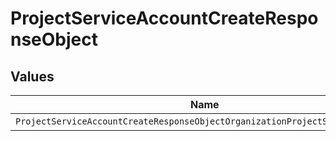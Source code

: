 # ProjectServiceAccountCreateResponseObject


## Values

| Name                                                                         | Value                                                                        |
| ---------------------------------------------------------------------------- | ---------------------------------------------------------------------------- |
| `ProjectServiceAccountCreateResponseObjectOrganizationProjectServiceAccount` | organization.project.service_account                                         |